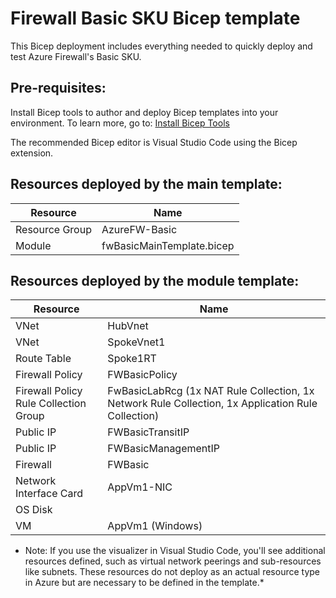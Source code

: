 # Firewall Basic SKU Bicep template
This Bicep deployment includes everything needed to quickly deploy and test Azure Firewall's Basic SKU. 

## Pre-requisites:
Install Bicep tools to author and deploy Bicep templates into your environment. To learn more, go to: [Install Bicep Tools](https://learn.microsoft.com/en-us/azure/azure-resource-manager/bicep/install)

The recommended Bicep editor is Visual Studio Code using the Bicep extension.

## Resources deployed by the main template:
| Resource | Name |
|----------|------|
| Resource Group |  AzureFW-Basic |
| Module |  fwBasicMainTemplate.bicep |

## Resources deployed by the module template:
| Resource | Name |
|----------|------|
| VNet |  HubVnet |
| VNet |  SpokeVnet1 |
| Route Table |  Spoke1RT |
| Firewall Policy |  FWBasicPolicy |
| Firewall Policy Rule Collection Group |  FwBasicLabRcg (1x NAT Rule Collection, 1x Network Rule Collection, 1x Application Rule Collection) |
| Public IP |  FWBasicTransitIP |
| Public IP |  FWBasicManagementIP |
| Firewall |  FWBasic |
| Network Interface Card |  AppVm1-NIC |
| OS Disk |  |
| VM |  AppVm1 (Windows) |

* Note: If you use the visualizer in Visual Studio Code, you'll see additional resources defined, such as virtual network peerings and sub-resources like subnets. These resources do not deploy as an actual resource type in Azure but are necessary to be defined in the template.*